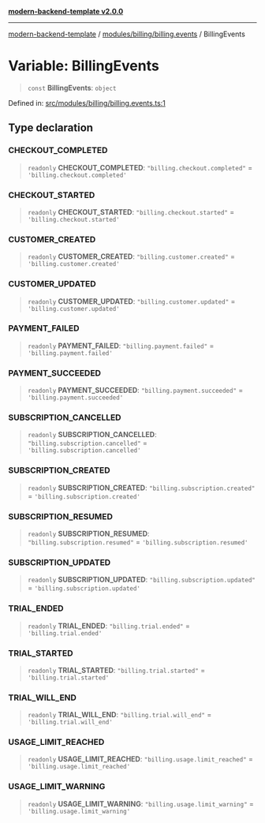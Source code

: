 [**modern-backend-template v2.0.0**](../../../../README.md)

***

[modern-backend-template](../../../../modules.md) / [modules/billing/billing.events](../README.md) / BillingEvents

# Variable: BillingEvents

> `const` **BillingEvents**: `object`

Defined in: [src/modules/billing/billing.events.ts:1](https://github.com/maemreyo/saas-4cus-nodejs/blob/1a77de11cd6eaefe66c31c7f5de281673fc25ce5/src/modules/billing/billing.events.ts#L1)

## Type declaration

### CHECKOUT\_COMPLETED

> `readonly` **CHECKOUT\_COMPLETED**: `"billing.checkout.completed"` = `'billing.checkout.completed'`

### CHECKOUT\_STARTED

> `readonly` **CHECKOUT\_STARTED**: `"billing.checkout.started"` = `'billing.checkout.started'`

### CUSTOMER\_CREATED

> `readonly` **CUSTOMER\_CREATED**: `"billing.customer.created"` = `'billing.customer.created'`

### CUSTOMER\_UPDATED

> `readonly` **CUSTOMER\_UPDATED**: `"billing.customer.updated"` = `'billing.customer.updated'`

### PAYMENT\_FAILED

> `readonly` **PAYMENT\_FAILED**: `"billing.payment.failed"` = `'billing.payment.failed'`

### PAYMENT\_SUCCEEDED

> `readonly` **PAYMENT\_SUCCEEDED**: `"billing.payment.succeeded"` = `'billing.payment.succeeded'`

### SUBSCRIPTION\_CANCELLED

> `readonly` **SUBSCRIPTION\_CANCELLED**: `"billing.subscription.cancelled"` = `'billing.subscription.cancelled'`

### SUBSCRIPTION\_CREATED

> `readonly` **SUBSCRIPTION\_CREATED**: `"billing.subscription.created"` = `'billing.subscription.created'`

### SUBSCRIPTION\_RESUMED

> `readonly` **SUBSCRIPTION\_RESUMED**: `"billing.subscription.resumed"` = `'billing.subscription.resumed'`

### SUBSCRIPTION\_UPDATED

> `readonly` **SUBSCRIPTION\_UPDATED**: `"billing.subscription.updated"` = `'billing.subscription.updated'`

### TRIAL\_ENDED

> `readonly` **TRIAL\_ENDED**: `"billing.trial.ended"` = `'billing.trial.ended'`

### TRIAL\_STARTED

> `readonly` **TRIAL\_STARTED**: `"billing.trial.started"` = `'billing.trial.started'`

### TRIAL\_WILL\_END

> `readonly` **TRIAL\_WILL\_END**: `"billing.trial.will_end"` = `'billing.trial.will_end'`

### USAGE\_LIMIT\_REACHED

> `readonly` **USAGE\_LIMIT\_REACHED**: `"billing.usage.limit_reached"` = `'billing.usage.limit_reached'`

### USAGE\_LIMIT\_WARNING

> `readonly` **USAGE\_LIMIT\_WARNING**: `"billing.usage.limit_warning"` = `'billing.usage.limit_warning'`

